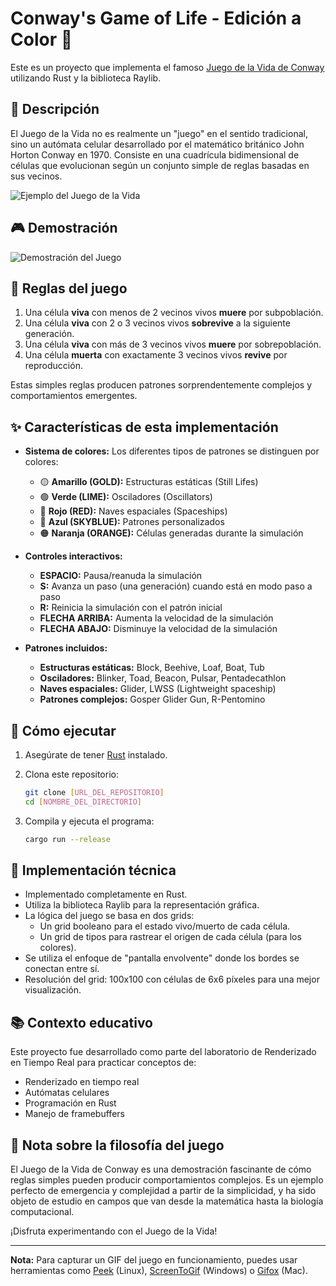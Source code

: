 # Conway's Game of Life - Edición a Color 🌈

Este es un proyecto que implementa el famoso [Juego de la Vida de Conway](https://en.wikipedia.org/wiki/Conway%27s_Game_of_Life) utilizando Rust y la biblioteca Raylib.

## 📝 Descripción

El Juego de la Vida no es realmente un "juego" en el sentido tradicional, sino un autómata celular desarrollado por el matemático británico John Horton Conway en 1970. Consiste en una cuadrícula bidimensional de células que evolucionan según un conjunto simple de reglas basadas en sus vecinos.

![Ejemplo del Juego de la Vida](https://upload.wikimedia.org/wikipedia/commons/e/e5/Gospers_glider_gun.gif)

## 🎮 Demostración

![Demostración del Juego](./assets/game.gif)

## 🧠 Reglas del juego

1. Una célula **viva** con menos de 2 vecinos vivos **muere** por subpoblación.
2. Una célula **viva** con 2 o 3 vecinos vivos **sobrevive** a la siguiente generación.
3. Una célula **viva** con más de 3 vecinos vivos **muere** por sobrepoblación.
4. Una célula **muerta** con exactamente 3 vecinos vivos **revive** por reproducción.

Estas simples reglas producen patrones sorprendentemente complejos y comportamientos emergentes.

## ✨ Características de esta implementación

- **Sistema de colores:** Los diferentes tipos de patrones se distinguen por colores:
  - 🟡 **Amarillo (GOLD):** Estructuras estáticas (Still Lifes)
  - 🟢 **Verde (LIME):** Osciladores (Oscillators)
  - 🔴 **Rojo (RED):** Naves espaciales (Spaceships)
  - 🔵 **Azul (SKYBLUE):** Patrones personalizados
  - 🟠 **Naranja (ORANGE):** Células generadas durante la simulación

- **Controles interactivos:**
  - **ESPACIO:** Pausa/reanuda la simulación
  - **S:** Avanza un paso (una generación) cuando está en modo paso a paso
  - **R:** Reinicia la simulación con el patrón inicial
  - **FLECHA ARRIBA:** Aumenta la velocidad de la simulación
  - **FLECHA ABAJO:** Disminuye la velocidad de la simulación

- **Patrones incluidos:**
  - **Estructuras estáticas:** Block, Beehive, Loaf, Boat, Tub
  - **Osciladores:** Blinker, Toad, Beacon, Pulsar, Pentadecathlon
  - **Naves espaciales:** Glider, LWSS (Lightweight spaceship)
  - **Patrones complejos:** Gosper Glider Gun, R-Pentomino

## 🚀 Cómo ejecutar

1. Asegúrate de tener [Rust](https://www.rust-lang.org/tools/install) instalado.

2. Clona este repositorio:
   ```bash
   git clone [URL_DEL_REPOSITORIO]
   cd [NOMBRE_DEL_DIRECTORIO]
   ```

3. Compila y ejecuta el programa:
   ```bash
   cargo run --release
   ```

## 🧩 Implementación técnica

- Implementado completamente en Rust.
- Utiliza la biblioteca Raylib para la representación gráfica.
- La lógica del juego se basa en dos grids:
  - Un grid booleano para el estado vivo/muerto de cada célula.
  - Un grid de tipos para rastrear el origen de cada célula (para los colores).
- Se utiliza el enfoque de "pantalla envolvente" donde los bordes se conectan entre sí.
- Resolución del grid: 100x100 con células de 6x6 píxeles para una mejor visualización.

## 📚 Contexto educativo

Este proyecto fue desarrollado como parte del laboratorio de Renderizado en Tiempo Real para practicar conceptos de:
- Renderizado en tiempo real
- Autómatas celulares
- Programación en Rust
- Manejo de framebuffers

## 🎯 Nota sobre la filosofía del juego

El Juego de la Vida de Conway es una demostración fascinante de cómo reglas simples pueden producir comportamientos complejos. Es un ejemplo perfecto de emergencia y complejidad a partir de la simplicidad, y ha sido objeto de estudio en campos que van desde la matemática hasta la biología computacional.

¡Disfruta experimentando con el Juego de la Vida!

---

**Nota:** Para capturar un GIF del juego en funcionamiento, puedes usar herramientas como [Peek](https://github.com/phw/peek) (Linux), [ScreenToGif](https://www.screentogif.com/) (Windows) o [Gifox](https://gifox.io/) (Mac).
